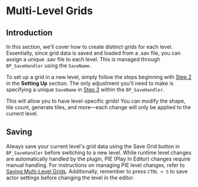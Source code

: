 # Multi-Level Grids

## Introduction

In this section, we'll cover how to create distinct grids for each level. Essentially, since grid data is saved and loaded from a .sav file, you can assign a unique .sav file to each level. This is managed through ``BP_SaveHandler`` using the ``SaveName``.

To set up a grid in a new level, simply follow the steps beginning with [Step 2](introduction.md#level-grid-creation) in the **Setting Up** section. The only adjustment you'll need to make is specifying a unique ``SaveName`` in [Step 3](introduction.md#assign-save-name) within the ``BP_SaveHandler``.

This will allow you to have level-specific grids! You can modify the shape, tile count, generate tiles, and more—each change will only be applied to the current level.


## Saving

Always save your current level's grid data using the <span class="highlight-box-settings">Save Grid</span> button in ``BP_SaveHandler`` before switching to a new level. While runtime level changes are automatically handled by the plugin, PIE (Play In Editor) changes require manual handling. For instructions on managing PIE level changes, refer to [Saving Multi-Level Grids](saving-basics.md#saving-multi-level-grids). Additionally, remember to press ``CTRL + S`` to save actor settings before changing the level in the editor.

